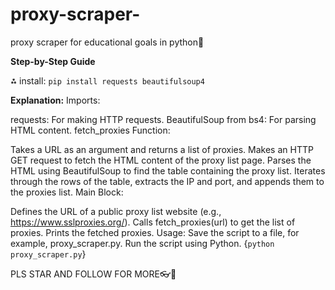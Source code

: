 # proxy-scraper-
proxy scraper for educational goals in python🤑


****Step-by-Step Guide****
 
⁂ install: ```pip install requests beautifulsoup4```



****Explanation:****
Imports:

requests: For making HTTP requests.
BeautifulSoup from bs4: For parsing HTML content.
fetch_proxies Function:

Takes a URL as an argument and returns a list of proxies.
Makes an HTTP GET request to fetch the HTML content of the proxy list page.
Parses the HTML using BeautifulSoup to find the table containing the proxy list.
Iterates through the rows of the table, extracts the IP and port, and appends them to the proxies list.
Main Block:

Defines the URL of a public proxy list website (e.g., https://www.sslproxies.org/).
Calls fetch_proxies(url) to get the list of proxies.
Prints the fetched proxies.
Usage:
Save the script to a file, for example, proxy_scraper.py.
Run the script using Python.
{```python proxy_scraper.py```}



PLS STAR AND FOLLOW FOR MORE👓🛜
